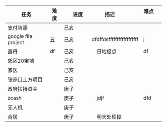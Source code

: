 |任务|难度|　进度　　|描述          |难点        |
---|---|---|---|---------------
|支付牌照||己亥 || |  
|google file project |五| 己亥　　| dfdffdsffffffffffffffffff |j|
|露丹|df| 己亥|　日地极点　| df |
|郊区20亩地||己亥 |　　|  |
|家医|| 己亥|　　|  |
|张家口土方项目|| 己亥|　　|  |
|政府扶持资金|| 庚子 |　　|  |
|zcash||庚子 |　jdjf　| dfd |
|无人机||庚子 |　　|  |
|合居||庚子 |　明天处理掉　|  |
